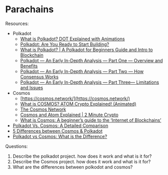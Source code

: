 # Parachains

Resources:

* Polkadot
  - [What is Polkadot? DOT Explained with Animations](https://www.youtube.com/watch?v=YlAdEQp6ekM)
  - [Polkadot: Are You Ready to Start Building?](https://www.youtube.com/watch?v=_-k0xkooSlA)
  - [What is Polkadot? | A Polkadot for Beginners Guide and Intro to Blockchain](https://www.youtube.com/watch?v=kw8eu2VadFA)
  - [Polkadot — An Early In-Depth Analysis — Part One — Overview and Benefits](https://cryptoseq.medium.com/polkadot-an-early-in-depth-analysis-part-one-overview-and-benefits-ea16de17c05c)
  - [Polkadot — An Early In-Depth Analysis — Part Two — How Consensus Works](https://cryptoseq.medium.com/polkadot-an-early-in-depth-analysis-part-two-how-consensus-works-1b2b2f3a2245)
  - [Polkadot — An Early In-Depth Analysis — Part Three— Limitations and Issues](https://cryptoseq.medium.com/polkadot-an-early-in-depth-analysis-part-three-limitations-and-issues-d8b0a795a3e)
* Cosmos 
  - [https://cosmos.network/](https://cosmos.network/)
  - [What is COSMOS? ATOM Crypto Explained! (Animated)](https://www.youtube.com/watch?v=93n7wU_n_fM)
  - [The Cosmos Network](https://www.youtube.com/watch?v=xUMw9RwqI_I)
  - [Cosmos and Atom Explained | 2 Minute Crypto](https://www.youtube.com/watch?v=6Ab3oa19e78)
  - [What is Cosmos: A beginner’s guide to the ‘Internet of Blockchains’](https://cointelegraph.com/blockchain-for-beginners/what-is-cosmos-a-beginners-guide-to-the-internet-of-blockchains)
* [Polkadot Vs. Cosmos: A Detailed Comparison](https://www.blockchain-council.org/blockchain/polkadot-vs-cosmos/)
* [5 Differences between Cosmos & Polkadot](https://juliankoh.medium.com/5-differences-between-cosmos-polkadot-67f09535594b)
* [Polkadot vs Cosmos: What is the Difference?](https://academy.moralis.io/blog/polkadot-vs-cosmos-what-is-the-difference)

Questions:
1. Describe the polkadot project. how does it work and what is it for?
2. Describe the Cosmos project. how does it work and what is it for?
3. What are the differences between polkodot and cosmos? 
